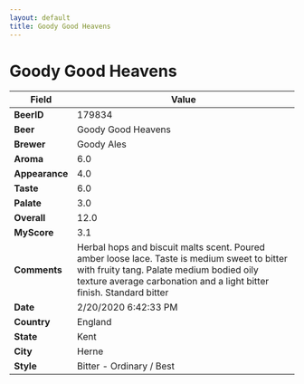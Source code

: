 ```yaml
---
layout: default
title: Goody Good Heavens
---
```


# Goody Good Heavens

| Field         | Value     |
|---------------|-----------|
| **BeerID** | 179834 |
| **Beer** | Goody Good Heavens |
| **Brewer** | Goody Ales |
| **Aroma** | 6.0 |
| **Appearance** | 4.0 |
| **Taste** | 6.0 |
| **Palate** | 3.0 |
| **Overall** | 12.0 |
| **MyScore** | 3.1 |
| **Comments** | Herbal hops and biscuit malts scent. Poured amber loose lace. Taste is medium sweet to bitter with fruity tang. Palate medium bodied oily texture average carbonation and a light bitter finish. Standard bitter |
| **Date** | 2/20/2020 6:42:33 PM |
| **Country** | England |
| **State** | Kent |
| **City** | Herne |
| **Style** | Bitter - Ordinary / Best |
